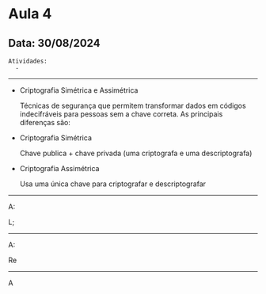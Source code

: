 # Aula 4 
## Data: 30/08/2024

```
Atividades:
  - 
```

----------------------------------------------------------------------------------------------------------------------------------------------------------------------------------------------------------------

- Criptografia Simétrica e Assimétrica

  Técnicas de segurança que permitem transformar dados em códigos indecifráveis para pessoas sem a chave correta. As principais diferenças são:

- Criptografia Simétrica

  Chave publica + chave privada (uma criptografa e uma descriptografa)

- Criptografia Assimétrica

  Usa uma única chave para criptografar e descriptografar

----------------------------------------------------------------------------------------------------------------------------------------------------------------------------------------------------------------
A:

L;

----------------------------------------------------------------------------------------------------------------------------------------------------------------------------------------------------------------

A:

Re

----------------------------------------------------------------------------------------------------------------------------------------------------------------------------------------------------------------

A
